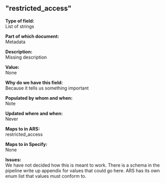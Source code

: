 ## "restricted_access"

**Type of field:**  
List of strings

**Part of which document:**  
Metadata

**Description:**  
Missing description  

**Value:**  
None

**Why do we have this field:**  
Because it tells us something important  

**Populated by whom and when:**  
Note  

**Updated where and when:**  
Never

**Maps to in ARS:**  
restricted_access

**Maps to in Specify:**  
None

**Issues:**  
We have not decided how this is meant to work. There is a schema in the pipeline write up appendix for values that could go here. ARS has its own enum list that values must conform to. 

